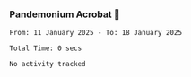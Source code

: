 ### Pandemonium Acrobat 🤸

<!--START_SECTION:waka-->

```all_time
From: 11 January 2025 - To: 18 January 2025

Total Time: 0 secs

No activity tracked
```

<!--END_SECTION:waka-->
